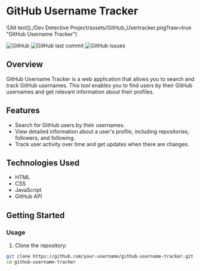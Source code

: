 # GitHub Username Tracker

![Alt text](./Dev Detective Project/assets/GitHub_Usertracker.png?raw=true "GitHub Username Tracker")

![GitHub](https://img.shields.io/github/license/your-username/github-username-tracker)
![GitHub last commit](https://img.shields.io/github/last-commit/your-username/github-username-tracker)
![GitHub issues](https://img.shields.io/github/issues-raw/your-username/github-username-tracker)

## Overview

GitHub Username Tracker is a web application that allows you to search and track GitHub usernames. This tool enables you to find users by their GitHub usernames and get relevant information about their profiles.

## Features

- Search for GitHub users by their usernames.
- View detailed information about a user's profile, including repositories, followers, and following.
- Track user activity over time and get updates when there are changes.

## Technologies Used

- HTML
- CSS
- JavaScript
- GitHub API

## Getting Started

### Usage

1. Clone the repository:

```bash
git clone https://github.com/your-username/github-username-tracker.git
cd github-username-tracker

